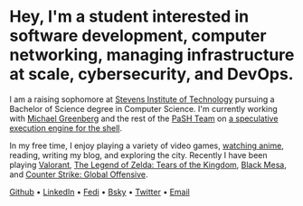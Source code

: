 # Hey, I'm a student interested in software **development**, computer **networking**, managing **infrastructure** at **scale**, **cybersecurity**, and **DevOps**.

I am a raising sophomore at [Stevens Institute of Technology](https://www.stevens.edu/school-engineering-science/departments/computer-science) pursuing a Bachelor of Science degree in Computer Science. I'm currently working with [Michael Greenberg](https://greenberg.science/) and the rest of the [PaSH Team](https://binpa.sh/) on [a speculative execution engine for the shell](https://sigops.org/s/conferences/hotos/2023/papers/liargkovas.pdf).

In my free time, I enjoy playing a variety of video games, [watching anime](https://myanimelist.net/anime/47917/Bocchi_the_Rock), reading, writing my blog, and exploring the city. Recently I have been playing [Valorant](https://playvalorant.com), [The Legend of Zelda: Tears of the Kingdom](https://www.nintendo.com/store/products/the-legend-of-zelda-tears-of-the-kingdom-switch/), [Black Mesa](https://store.steampowered.com/app/362890/Black_Mesa/), and [Counter Strike: Global Offensive](https://store.steampowered.com/app/730/CounterStrike_Global_Offensive/). 

[Github](https://github.com/ericzty) •
[LinkedIn](https://linkedin.com/in/tianyu-zhu-577356250) •
[Fedi](https://uwu.social/@eric) •
[Bsky](https://bsky.app/profile/ericz.me) •
[Twitter](https://twitter.com/ericzty) •
[Email](mailto:eric@ericz.me)
